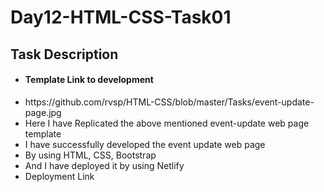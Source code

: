<h1>Day12-HTML-CSS-Task01</h1>
<h2>Task Description</h2>
<ul>
  <li><h4>Template Link to development</h4></li>
  <li>https://github.com/rvsp/HTML-CSS/blob/master/Tasks/event-update-page.jpg</li>
  <li>Here I have Replicated the above mentioned event-update web page template</li>
  <li>I have successfully developed the event update web page</li>
  <li>By using HTML, CSS, Bootstrap</li>
  <li>And I have deployed it by using Netlify</li>
  <li>Deployment Link</li>
</ul>
